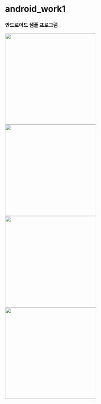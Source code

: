 # android_work1

<h3>안드로이드 샘플 프로그램</h3><dr>

<img src='https://github.com/leeeunbin/android_work2/blob/master/app/pics/a.PNG?raw=true' width=300/><br>
<img src='https://github.com/leeeunbin/android_work2/blob/master/app/pics/aa.PNG?raw=true' width=300/><br>
<img src='https://github.com/leeeunbin/android_work2/blob/master/app/pics/bb.PNG?raw=true' width=300/><br>
<img src='https://github.com/leeeunbin/android_work2/blob/master/app/pics/cc5.PNG?raw=true' width=300/><br>

